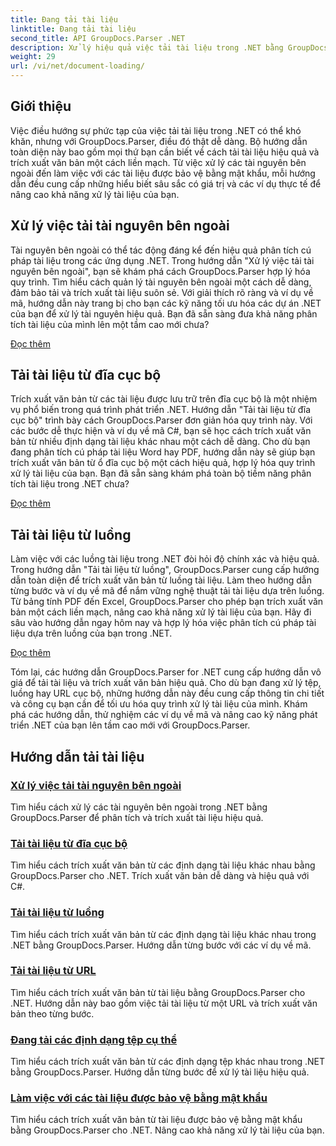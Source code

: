 ```yaml
---
title: Đang tải tài liệu
linktitle: Đang tải tài liệu
second_title: API GroupDocs.Parser .NET
description: Xử lý hiệu quả việc tải tài liệu trong .NET bằng GroupDocs.Parser. Tìm hiểu cách trích xuất văn bản từ đĩa, luồng, URL cục bộ, v.v.
weight: 29
url: /vi/net/document-loading/
---
```

## Giới thiệu

Việc điều hướng sự phức tạp của việc tải tài liệu trong .NET có thể khó khăn, nhưng với GroupDocs.Parser, điều đó thật dễ dàng. Bộ hướng dẫn toàn diện này bao gồm mọi thứ bạn cần biết về cách tải tài liệu hiệu quả và trích xuất văn bản một cách liền mạch. Từ việc xử lý các tài nguyên bên ngoài đến làm việc với các tài liệu được bảo vệ bằng mật khẩu, mỗi hướng dẫn đều cung cấp những hiểu biết sâu sắc có giá trị và các ví dụ thực tế để nâng cao khả năng xử lý tài liệu của bạn.

## Xử lý việc tải tài nguyên bên ngoài

Tài nguyên bên ngoài có thể tác động đáng kể đến hiệu quả phân tích cú pháp tài liệu trong các ứng dụng .NET. Trong hướng dẫn "Xử lý việc tải tài nguyên bên ngoài", bạn sẽ khám phá cách GroupDocs.Parser hợp lý hóa quy trình. Tìm hiểu cách quản lý tài nguyên bên ngoài một cách dễ dàng, đảm bảo tải và trích xuất tài liệu suôn sẻ. Với giải thích rõ ràng và ví dụ về mã, hướng dẫn này trang bị cho bạn các kỹ năng tối ưu hóa các dự án .NET của bạn để xử lý tài nguyên hiệu quả. Bạn đã sẵn sàng đưa khả năng phân tích tài liệu của mình lên một tầm cao mới chưa?

[Đọc thêm](./handling-loading-of-external-resources/)

## Tải tài liệu từ đĩa cục bộ

Trích xuất văn bản từ các tài liệu được lưu trữ trên đĩa cục bộ là một nhiệm vụ phổ biến trong quá trình phát triển .NET. Hướng dẫn "Tải tài liệu từ đĩa cục bộ" trình bày cách GroupDocs.Parser đơn giản hóa quy trình này. Với các bước dễ thực hiện và ví dụ về mã C#, bạn sẽ học cách trích xuất văn bản từ nhiều định dạng tài liệu khác nhau một cách dễ dàng. Cho dù bạn đang phân tích cú pháp tài liệu Word hay PDF, hướng dẫn này sẽ giúp bạn trích xuất văn bản từ ổ đĩa cục bộ một cách hiệu quả, hợp lý hóa quy trình xử lý tài liệu của bạn. Bạn đã sẵn sàng khám phá toàn bộ tiềm năng phân tích tài liệu trong .NET chưa?

[Đọc thêm](./load-document-from-local-disk/)

## Tải tài liệu từ luồng

Làm việc với các luồng tài liệu trong .NET đòi hỏi độ chính xác và hiệu quả. Trong hướng dẫn "Tải tài liệu từ luồng", GroupDocs.Parser cung cấp hướng dẫn toàn diện để trích xuất văn bản từ luồng tài liệu. Làm theo hướng dẫn từng bước và ví dụ về mã để nắm vững nghệ thuật tải tài liệu dựa trên luồng. Từ bảng tính PDF đến Excel, GroupDocs.Parser cho phép bạn trích xuất văn bản một cách liền mạch, nâng cao khả năng xử lý tài liệu của bạn. Hãy đi sâu vào hướng dẫn ngay hôm nay và hợp lý hóa việc phân tích cú pháp tài liệu dựa trên luồng của bạn trong .NET.

[Đọc thêm](./load-document-from-stream/)

Tóm lại, các hướng dẫn GroupDocs.Parser for .NET cung cấp hướng dẫn vô giá để tải tài liệu và trích xuất văn bản hiệu quả. Cho dù bạn đang xử lý tệp, luồng hay URL cục bộ, những hướng dẫn này đều cung cấp thông tin chi tiết và công cụ bạn cần để tối ưu hóa quy trình xử lý tài liệu của mình. Khám phá các hướng dẫn, thử nghiệm các ví dụ về mã và nâng cao kỹ năng phát triển .NET của bạn lên tầm cao mới với GroupDocs.Parser.

## Hướng dẫn tải tài liệu
### [Xử lý việc tải tài nguyên bên ngoài](./handling-loading-of-external-resources/)
Tìm hiểu cách xử lý các tài nguyên bên ngoài trong .NET bằng GroupDocs.Parser để phân tích và trích xuất tài liệu hiệu quả.
### [Tải tài liệu từ đĩa cục bộ](./load-document-from-local-disk/)
Tìm hiểu cách trích xuất văn bản từ các định dạng tài liệu khác nhau bằng GroupDocs.Parser cho .NET. Trích xuất văn bản dễ dàng và hiệu quả với C#.
### [Tải tài liệu từ luồng](./load-document-from-stream/)
Tìm hiểu cách trích xuất văn bản từ các định dạng tài liệu khác nhau trong .NET bằng GroupDocs.Parser. Hướng dẫn từng bước với các ví dụ về mã.
### [Tải tài liệu từ URL](./load-document-from-url/)
Tìm hiểu cách trích xuất văn bản từ tài liệu bằng GroupDocs.Parser cho .NET. Hướng dẫn này bao gồm việc tải tài liệu từ một URL và trích xuất văn bản theo từng bước.
### [Đang tải các định dạng tệp cụ thể](./loading-specific-file-formats/)
Tìm hiểu cách trích xuất văn bản từ các định dạng tệp khác nhau trong .NET bằng GroupDocs.Parser. Hướng dẫn từng bước để xử lý tài liệu hiệu quả.
### [Làm việc với các tài liệu được bảo vệ bằng mật khẩu](./working-with-password-protected-documents/)
Tìm hiểu cách trích xuất văn bản từ tài liệu được bảo vệ bằng mật khẩu bằng GroupDocs.Parser cho .NET. Nâng cao khả năng xử lý tài liệu của bạn.